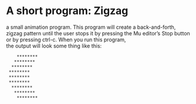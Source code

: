 # A short program: Zigzag
a small animation program. This program will create a back-and-forth, zigzag pattern until the user stops it by pressing the Mu editor’s Stop button or by pressing ctrl-c. When you run this program,  
the output will look some thing like this:  
```
    ********  
   ********  
  ********  
 ********  
 ********  
 ********  
  ********  
   ********  
    ********
```
